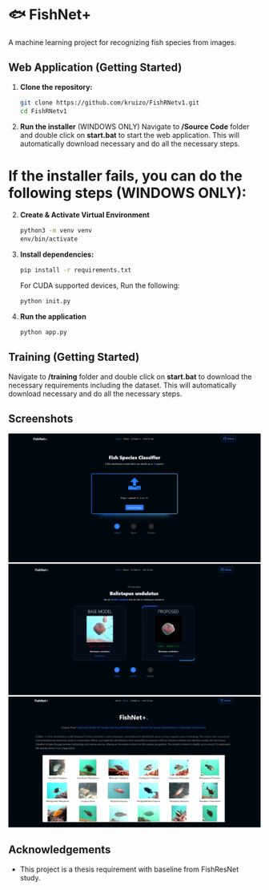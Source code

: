 # 🐟 FishNet+

A machine learning project for recognizing fish species from images.

## Web Application (Getting Started)

1. **Clone the repository:**

   ```bash
   git clone https://github.com/kruizo/FishRNetv1.git
   cd FishRNetv1
   ```

2. **Run the installer** (WINDOWS ONLY)
   Navigate to **/Source Code** folder and double click on **start.bat** to start the web application. This will automatically download necessary and do all the necessary steps.


# If the installer fails, you can do the following steps (WINDOWS ONLY):

2. **Create & Activate Virtual Environment**

   ```bash
   python3 -m venv venv
   env/bin/activate
   ```

3. **Install dependencies:**

   ```bash
   pip install -r requirements.txt
   ```

   For CUDA supported devices, Run the following:

   ```bash
   python init.py
   ```

4. **Run the application**

   ```bash
   python app.py
   ```

## Training (Getting Started)

Navigate to **/training** folder and double click on **start.bat** to download the necessary requirements including the dataset. This will automatically download necessary and do all the necessary steps.

## Screenshots

![Home Page](demo/f1.png)
![Home Page](demo/f2.png)
![Home Page](demo/f4.png)

## Acknowledgements

- This project is a thesis requirement with baseline from FishResNet study.
